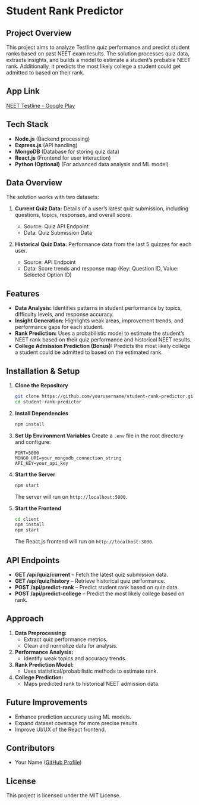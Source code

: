 # Student Rank Predictor

## Project Overview
This project aims to analyze Testline quiz performance and predict student ranks based on past NEET exam results. The solution processes quiz data, extracts insights, and builds a model to estimate a student’s probable NEET rank. Additionally, it predicts the most likely college a student could get admitted to based on their rank.

## App Link
[NEET Testline - Google Play](https://play.google.com/store/apps/details?id=com.neet.testline)

## Tech Stack
- **Node.js** (Backend processing)
- **Express.js** (API handling)
- **MongoDB** (Database for storing quiz data)
- **React.js** (Frontend for user interaction)
- **Python (Optional)** (For advanced data analysis and ML model)

## Data Overview
The solution works with two datasets:
1. **Current Quiz Data:** Details of a user’s latest quiz submission, including questions, topics, responses, and overall score.
   - Source: Quiz API Endpoint
   - Data: Quiz Submission Data
   
2. **Historical Quiz Data:** Performance data from the last 5 quizzes for each user.
   - Source: API Endpoint
   - Data: Score trends and response map (Key: Question ID, Value: Selected Option ID)

## Features
- **Data Analysis:** Identifies patterns in student performance by topics, difficulty levels, and response accuracy.
- **Insight Generation:** Highlights weak areas, improvement trends, and performance gaps for each student.
- **Rank Prediction:** Uses a probabilistic model to estimate the student’s NEET rank based on their quiz performance and historical NEET results.
- **College Admission Prediction (Bonus):** Predicts the most likely college a student could be admitted to based on the estimated rank.

## Installation & Setup
1. **Clone the Repository**
   ```bash
   git clone https://github.com/yourusername/student-rank-predictor.git
   cd student-rank-predictor
   ```
2. **Install Dependencies**
   ```bash
   npm install
   ```
3. **Set Up Environment Variables**
   Create a `.env` file in the root directory and configure:
   ```env
   PORT=5000
   MONGO_URI=your_mongodb_connection_string
   API_KEY=your_api_key
   ```
4. **Start the Server**
   ```bash
   npm start
   ```
   The server will run on `http://localhost:5000`.

5. **Start the Frontend**
   ```bash
   cd client
   npm install
   npm start
   ```
   The React.js frontend will run on `http://localhost:3000`.

## API Endpoints
- **GET /api/quiz/current** – Fetch the latest quiz submission data.
- **GET /api/quiz/history** – Retrieve historical quiz performance.
- **POST /api/predict-rank** – Predict student rank based on quiz data.
- **POST /api/predict-college** – Predict the most likely college based on rank.

## Approach
1. **Data Preprocessing:**
   - Extract quiz performance metrics.
   - Clean and normalize data for analysis.
2. **Performance Analysis:**
   - Identify weak topics and accuracy trends.
3. **Rank Prediction Model:**
   - Uses statistical/probabilistic methods to estimate rank.
4. **College Prediction:**
   - Maps predicted rank to historical NEET admission data.

## Future Improvements
- Enhance prediction accuracy using ML models.
- Expand dataset coverage for more precise results.
- Improve UI/UX of the React frontend.

## Contributors
- Your Name ([GitHub Profile]((https://github.com/swetaK03)))

## License
This project is licensed under the MIT License.

